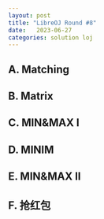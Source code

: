 ```yaml
---
layout: post
title: "LibreOJ Round #8"
date:   2023-06-27
categories: solution loj
---
```


## A. Matching

## B. Matrix

## C. MIN&MAX I

## D. MINIM

## E. MIN&MAX II

## F. 抢红包
